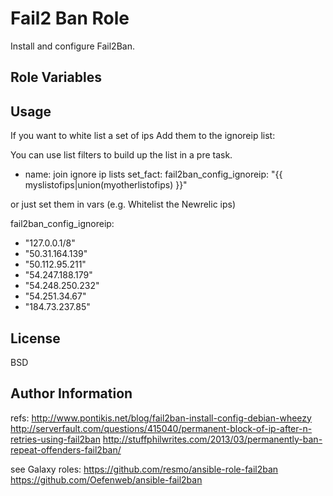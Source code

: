 Fail2 Ban Role
========

Install and configure Fail2Ban.

Role Variables
--------------



Usage
-----

If you want to white list a set of ips
Add them to the ignoreip list:

You can use list filters to build up the list in a pre task.

- name: join ignore ip lists
   set_fact:
     fail2ban_config_ignoreip: "{{ myslistofips|union(myotherlistofips) }}"

or just set them in vars (e.g. Whitelist the Newrelic ips)

fail2ban_config_ignoreip:
  - "127.0.0.1/8"
  - "50.31.164.139"
  - "50.112.95.211"
  - "54.247.188.179"
  - "54.248.250.232"
  - "54.251.34.67"
  - "184.73.237.85"



License
-------

BSD

Author Information
------------------
refs:
http://www.pontikis.net/blog/fail2ban-install-config-debian-wheezy
http://serverfault.com/questions/415040/permanent-block-of-ip-after-n-retries-using-fail2ban
http://stuffphilwrites.com/2013/03/permanently-ban-repeat-offenders-fail2ban/

see Galaxy roles:
 https://github.com/resmo/ansible-role-fail2ban
 https://github.com/Oefenweb/ansible-fail2ban